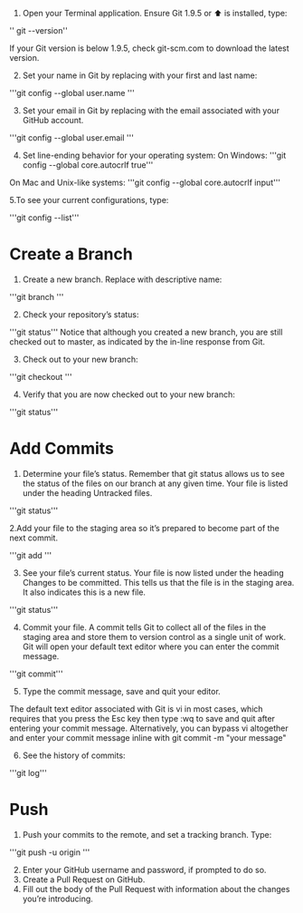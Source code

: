 1. Open your Terminal application.
Ensure Git 1.9.5 or :arrow_up: is installed, type:

 '' git --version''

If your Git version is below 1.9.5, check git-scm.com to download the latest version.

2. Set your name in Git by replacing <YOUR NAME> with your first and last name:

 '''git config --global user.name <YOUR NAME>'''

3. Set your email in Git by replacing <EMAIL> with the email associated with your GitHub account.

 '''git config --global user.email <EMAIL>'''

4. Set line-ending behavior for your operating system:
On Windows:
'''git config --global core.autocrlf true'''

On Mac and Unix-like systems:
'''git config --global core.autocrlf input'''

5.To see your current configurations, type:

 '''git config --list'''


# Create a Branch

1. Create a new branch. Replace <BRANCH-NAME> with descriptive name:

 '''git branch <BRANCH-NAME>'''

2. Check your repository’s status:

 '''git status'''
Notice that although you created a new branch, you are still checked out to master, as indicated by the in-line response from Git.

3. Check out to your new branch:

 '''git checkout <BRANCH-NAME>'''

4. Verify that you are now checked out to your new branch:

 '''git status'''


 # Add Commits

 1. Determine your file’s status. Remember that git status allows us to see the status of the files on our branch at any given time. Your file is listed under the heading Untracked files.

 '''git status'''

2.Add your file to the staging area so it’s prepared to become part of the next commit.

 '''git add <FILE-NAME>'''

3. See your file’s current status. Your file is now listed under the heading Changes to be committed. This tells us that the file is in the staging area. It also indicates this is a new file.

 '''git status'''

4. Commit your file. A commit tells Git to collect all of the files in the staging area and store them to version control as a single unit of work. Git will open your default text editor where you can enter the commit message.

 '''git commit'''

5. Type the commit message, save and quit your editor.

The default text editor associated with Git is vi in most cases, which requires that you press the Esc key then type :wq to save and quit after entering your commit message.
Alternatively, you can bypass vi altogether and enter your commit message inline with git commit -m "your message"

6. See the history of commits:

 '''git log'''

# Push

1. Push your commits to the remote, and set a tracking branch. Type:

 '''git push -u origin <BRANCH-NAME>'''

2. Enter your GitHub username and password, if prompted to do so.
3. Create a Pull Request on GitHub.
4. Fill out the body of the Pull Request with information about the changes you’re introducing.
